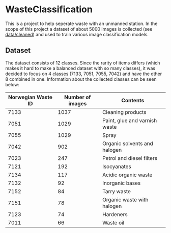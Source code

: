 # WasteClassification

This is a project to help seperate waste with an unmanned station. In the scope of this project a dataset of about 5000 images is collected (see [data/cleaned](https://github.com/marc131183/WasteClassification/tree/main/data/cleaned)) and used to train various image classification models.

## Dataset

The dataset consists of 12 classes. Since the rarity of items differs (which makes it hard to make a balanced dataset with so many classes), it was decided to focus on 4 classes (7133, 7051, 7055, 7042) and have the other 8 combined in one. Information about the collected classes can be seen below:

| **Norwegian Waste ID** | **Number of images** | **Contents**                  |
|------------------------|----------------------|-------------------------------|
| 7133                   | 1037                 | Cleaning products             |
| 7051                   | 1029                 | Paint, glue and varnish waste |
| 7055                   | 1029                 | Spray                         |
| 7042                   | 902                  | Organic solvents and halogen  |
| 7023                   | 247                  | Petrol and diesel filters     |
| 7121                   | 192                  | Isocyanates                   |
| 7134                   | 117                  | Acidic organic waste          |
| 7132                   | 92                   | Inorganic bases               |
| 7152                   | 84                   | Tarry waste                   |
| 7151                   | 78                   | Organic waste with halogen    |
| 7123                   | 74                   | Hardeners                     |
| 7011                   | 66                   | Waste oil                     |
